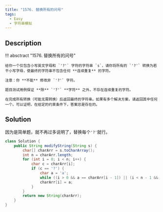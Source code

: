 ```yaml
---
title: "1576. 替换所有的问号"
tags:
  - Easy
  - 字符串模拟
---
```


## Description

!!! absctract "1576. 替换所有的问号"

    给你一个仅包含小写英文字母和 `'?'` 字符的字符串 `s`，请你将所有的 `'?'` 转换为若干小写字母，使最终的字符串不包含任何 **连续重复** 的字符。

    注意：你 **不能** 修改非 `'?'` 字符。

    题目测试用例保证 **除** `'?'` **字符** 之外，不存在连续重复的字符。

    在完成所有转换（可能无需转换）后返回最终的字符串。如果有多个解决方案，请返回其中任何一个。可以证明，在给定的约束条件下，答案总是存在的。

## Solution

因为是简单题，就不再过多说明了，替换每个`'?'`就行。

```java
class Solution {
    public String modifyString(String s) {
        char[] charArr = s.toCharArray();
        int n = charArr.length;
        for (int i = 0; i < n; i++) {
            char c = charArr[i];
            if (c == '?') {
                char a = 'a';
                while ((i > 0 && a == charArr[i - 1]) || (i < n - 1 && a == charArr[i + 1])) a++;
                charArr[i] = a;
            }
        }
        return new String(charArr);
    }
}
```